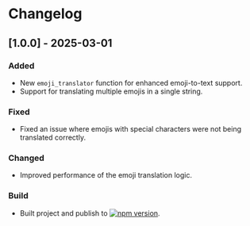 # Changelog

## [1.0.0] - 2025-03-01
### Added
- New `emoji_translator` function for enhanced emoji-to-text support.
- Support for translating multiple emojis in a single string.

### Fixed
- Fixed an issue where emojis with special characters were not being translated correctly.

### Changed
- Improved performance of the emoji translation logic.

### Build
- Built project and publish to [![npm version](https://img.shields.io/npm/v/emoji-translator-rs)](https://www.npmjs.com/package/emoji-translator-rs).